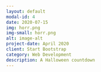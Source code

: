 ```yaml
---
layout: default
modal-id: 4
date: 2020-07-15
img: horr.png
img-small: horr.png
alt: image-alt
project-date: April 2020
client: Start Bootstrap
category: Web Development
description: A Halloween countdown
---
```

